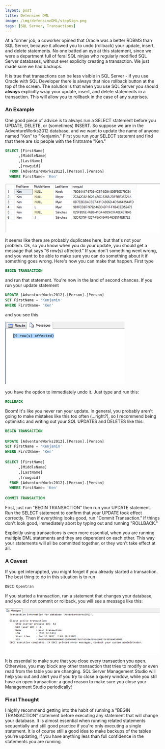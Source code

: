 ```yaml
---
layout: post
title: Defensive DML
image: /img/defensiveDML/stopSign.png
tags: [SQL Server, Transactions]
---
```


At a former job, a coworker opined that Oracle was a better RDBMS than SQL Server, because it allowed you to undo (rollback) your update, insert, and delete statements. No one batted an eye at this statement, since we were a department full of feral SQL ninjas who regularly modified SQL Server databases, without ever explicity creating a transaction. We just made sure we had backups.

It is true that transactions can be less visible in SQL Server - if you use Oracle with SQL Developer there is always that nice rollback button at the top of the screen. The solution is that when you use SQL Server you should **always** explicitly wrap your update, insert, and delete statements in a transaction. This will allow you to rollback in the case of any surprises. 

### An Example

One good piece of advice is to always run a SELECT statement before you UPDATE, DELETE, or (sometimes) INSERT. So suppose we are in the AdventureWorks2012 database, and we want to update the name of anyone named "Ken" to "Kenjamin." First you run your SELECT statemnt and find that there are six people with the firstname "Ken."

```sql
SELECT [FirstName]
      ,[MiddleName]
      ,[LastName]
      ,[rowguid]
  FROM [AdventureWorks2012].[Person].[Person]
  WHERE FirstName= 'Ken'
```
![The Kens](../img/defensiveDML/theKens.png)

It seems like there are probably duplicates here, but that's not your problem. Ok, so you know when you do your update, you should get a message that says "6 row(s) affected." If you don't something went wrong, and you want to be able to make sure you can do something about it if something goes wrong. Here's how you can make that happen. First type 

```sql
BEGIN TRANSACTION
```

and run that statement. You're now in the land of second chances. If you run your update statement

```sql
UPDATE [AdventureWorks2012].[Person].[Person]
SET FirstName = 'Kenjamin'
WHERE FirstName= 'Ken'
```

and you see this

![Oops Picked Mike](../img/defensiveDML/wrongUpdate.png)

you have the option to immediately undo it. Just type and run this:

```sql
ROLLBACK
```

Boom! It's like you never ran your update. In general, you probably aren't going to make mistakes like this too often (...right?), so I recommend being optimistic and writing out your SQL UPDATES and DELETES like this:

```sql
BEGIN TRANSACTION

UPDATE [AdventureWorks2012].[Person].[Person]
SET FirstName = 'Kenjamin'
WHERE FirstName= 'Ken'

SELECT [FirstName]
      ,[MiddleName]
      ,[LastName]
      ,[rowguid]
  FROM [AdventureWorks2012].[Person].[Person]
  WHERE FirstName= 'Ken'

COMMIT TRANSACTION
```

First, just run "BEGIN TRANSACTION" then run your UPDATE statement. Run the SELECT statement to confirm that your UPDATE took effect correctly. Then if everything looks good, run "Commit Transaction." If things don't look good, immediately abort by typing out and running "ROLLBACK."

Explicitly using transactions is even more essential, when you are running multiple DML statements and they are dependent on each other. This way your statements will all be committed together, or they won't take effect at all.


### A Caveat

If you get interuppted, you might forget if you already started a transaction. The best thing to do in this situation is to run

```sql
DBCC Opentran
```

If you started a transaction, ran a statement that changes your database, and you did not commit or rollback, you will see a message like this:

![An Open Transaction](../img/defensiveDML/openTran.png)

It is essential to make sure that you close every transaction you open. Otherwise, you may block any other transaction that tries to modify or even read from the table you are changing. SQL Server Management Studio will help you out and alert you if you try to close a query window, while you still have an open transaction: a good reason to make sure you close your Management Studio periodically!

### Final Thought

I highly recommend getting into the habit of running a "BEGIN TRANSACTION" statement before executing any statement that will change your database. It is almost essential when running related statements sequentially and still good practice if you're only executing a single statement. It is of course still a good idea to make backups of the tables you're updating, if you have anything less than full confidence in the statements you are running.
